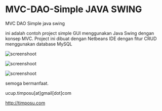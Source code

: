 MVC-DAO-Simple JAVA SWING
=========================

MVC DAO Simple java swing

ini adalah contoh project simple GUI menggunakan Java Swing dengan konsep MVC.
Project ini dibuat dengan Netbeans IDE dengan fitur CRUD menggunakan
database MySQL


![screenshoot](https://raw.githubusercontent.com/ucuptimposu/MVC-DAO-Simple-Java-Swing/master/screenshoot/1.png) 


![screenshoot](https://raw.githubusercontent.com/ucuptimposu/MVC-DAO-Simple-Java-Swing/master/screenshoot/2.png)


![screenshoot](https://raw.githubusercontent.com/ucuptimposu/MVC-DAO-Simple-Java-Swing/master/screenshoot/3.png)


semoga bermanfaat.

ucup.timposu[at]gmail[dot]com


http://timposu.com
